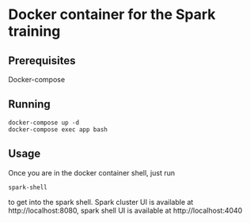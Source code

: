 # Docker container for the Spark training

## Prerequisites

Docker-compose

## Running

```
docker-compose up -d
docker-compose exec app bash
```

## Usage

Once you are in the docker container shell, just run

```
spark-shell
```

to get into the spark shell. Spark cluster UI is available at http://localhost:8080, spark shell UI is available at http://localhost:4040
